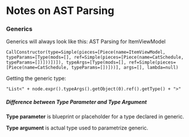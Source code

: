 # Notes on AST Parsing

### Generics

Generics will always look like this:
AST Parsing for ItemViewModel<SomeGenericClass>
```$xslt
CallConstructor(type=Simple(pieces=[Piece(name=ItemViewModel, typeParams=[Type(mods=[], ref=Simple(pieces=[Piece(name=CatSchedule, typeParams=[])]))])]), typeArgs=[Type(mods=[], ref=Simple(pieces=[Piece(name=CatSchedule, typeParams=[])]))], args=[], lambda=null)
```


Getting the generic type:
```$xslt
"List<" + node.expr().typeArgs().getObject(0).ref().getType() + ">"
```


##### Difference between Type Parameter and Type Argument

**Type parameter** is blueprint or placeholder for a type declared in generic. 

**Type argument** is actual type used to parametrize generic.